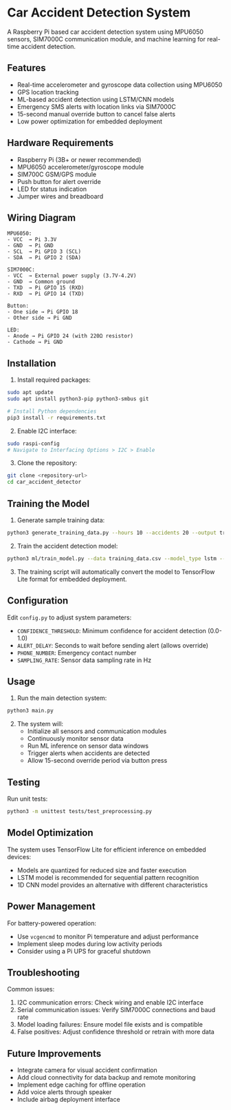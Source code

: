 # Car Accident Detection System

A Raspberry Pi based car accident detection system using MPU6050 sensors, SIM7000C communication module, and machine learning for real-time accident detection.

## Features

- Real-time accelerometer and gyroscope data collection using MPU6050
- GPS location tracking
- ML-based accident detection using LSTM/CNN models
- Emergency SMS alerts with location links via SIM7000C
- 15-second manual override button to cancel false alerts
- Low power optimization for embedded deployment

## Hardware Requirements

- Raspberry Pi (3B+ or newer recommended)
- MPU6050 accelerometer/gyroscope module
- SIM700C GSM/GPS module
- Push button for alert override
- LED for status indication
- Jumper wires and breadboard

## Wiring Diagram

```
MPU6050:
- VCC  → Pi 3.3V
- GND  → Pi GND
- SCL  → Pi GPIO 3 (SCL)
- SDA  → Pi GPIO 2 (SDA)

SIM7000C:
- VCC  → External power supply (3.7V-4.2V)
- GND  → Common ground
- TXD  → Pi GPIO 15 (RXD)
- RXD  → Pi GPIO 14 (TXD)

Button:
- One side → Pi GPIO 18
- Other side → Pi GND

LED:
- Anode → Pi GPIO 24 (with 220Ω resistor)
- Cathode → Pi GND
```

## Installation

1. Install required packages:
```bash
sudo apt update
sudo apt install python3-pip python3-smbus git

# Install Python dependencies
pip3 install -r requirements.txt
```

2. Enable I2C interface:
```bash
sudo raspi-config
# Navigate to Interfacing Options > I2C > Enable
```

3. Clone the repository:
```bash
git clone <repository-url>
cd car_accident_detector
```

## Training the Model

1. Generate sample training data:
```bash
python3 generate_training_data.py --hours 10 --accidents 20 --output training_data.csv
```

2. Train the accident detection model:
```bash
python3 ml/train_model.py --data training_data.csv --model_type lstm --output models/accident_model.h5
```

3. The training script will automatically convert the model to TensorFlow Lite format for embedded deployment.

## Configuration

Edit `config.py` to adjust system parameters:
- `CONFIDENCE_THRESHOLD`: Minimum confidence for accident detection (0.0-1.0)
- `ALERT_DELAY`: Seconds to wait before sending alert (allows override)
- `PHONE_NUMBER`: Emergency contact number
- `SAMPLING_RATE`: Sensor data sampling rate in Hz

## Usage

1. Run the main detection system:
```bash
python3 main.py
```

2. The system will:
   - Initialize all sensors and communication modules
   - Continuously monitor sensor data
   - Run ML inference on sensor data windows
   - Trigger alerts when accidents are detected
   - Allow 15-second override period via button press

## Testing

Run unit tests:
```bash
python3 -m unittest tests/test_preprocessing.py
```

## Model Optimization

The system uses TensorFlow Lite for efficient inference on embedded devices:
- Models are quantized for reduced size and faster execution
- LSTM model is recommended for sequential pattern recognition
- 1D CNN model provides an alternative with different characteristics

## Power Management

For battery-powered operation:
- Use `vcgencmd` to monitor Pi temperature and adjust performance
- Implement sleep modes during low activity periods
- Consider using a Pi UPS for graceful shutdown

## Troubleshooting

Common issues:
1. I2C communication errors: Check wiring and enable I2C interface
2. Serial communication issues: Verify SIM7000C connections and baud rate
3. Model loading failures: Ensure model file exists and is compatible
4. False positives: Adjust confidence threshold or retrain with more data

## Future Improvements

- Integrate camera for visual accident confirmation
- Add cloud connectivity for data backup and remote monitoring
- Implement edge caching for offline operation
- Add voice alerts through speaker
- Include airbag deployment interface